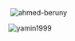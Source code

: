 

<p>&nbsp;<img align="center" src="https://github-readme-stats.vercel.app/api?username=yamin1999&show_icons=true&locale=en" alt="ahmed-beruny" /></p>

<p><img align="center" src="https://github-readme-streak-stats.herokuapp.com/?user=yamin1999&" alt="yamin1999" /></p>
